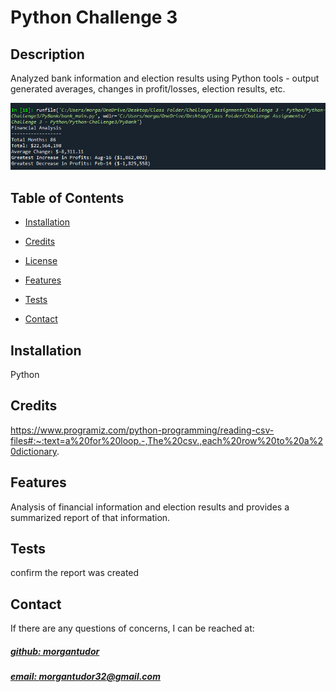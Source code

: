 # Python Challenge 3


## Description
Analyzed bank information and election results using Python tools - output generated averages, changes in profit/losses, election results, etc.

![app_image](Images/mockup.png)

## Table of Contents
- [Installation](#installation)

- [Credits](#credits)
- [License](#license)
- [Features](#features)
- [Tests](#tests)
- [Contact](#contact)

## Installation
Python



## Credits
https://www.programiz.com/python-programming/reading-csv-files#:~:text=a%20for%20loop.-,The%20csv.,each%20row%20to%20a%20dictionary.



## Features
Analysis of financial information and election results and provides a summarized report of that information.

## Tests
confirm the report was created

## Contact
If there are any questions of concerns, I can be reached at:
##### [github: morgantudor](https://github.com/morgantudor)
##### [email: morgantudor32@gmail.com](mailto:morgantudor32@gmail.com)
